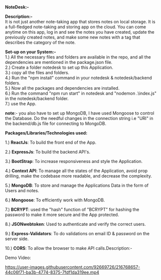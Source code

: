 <p><b>NoteDesk:-</b>

<b>Description:-</b><br>
It is not just another note-taking app that stores notes on local storage. It is a full-fledged note-taking and storing app on the cloud.
You can come anytime on this app, log in and see the notes you have created, update the previously created notes, and make some new notes
with a tag that describes the category of the note.


<b>Set-up on your System:-</b><br>
1.) All the necessary files and folders are available in the repo, and all the dependencies are mentioned in the package.json file.<br>
2.) Create a folder notedesk to set up this Application.<br>
3.) copy all the files and folders.<br>
4.) Run the "npm install" command in your notedesk & notedesk/backend folders.<br>
5.) Now all the packages and dependencies are installed.<br>
6.) Run the command "npm run start" in notedesk and "nodemon .\index.js" in the notedesk/backend folder.<br>
7.) use the App.<br>

<b>note</b>:- you also have to set up MongoDB, I have used Mongoose to control the Database. Do the needful changes in the connection string i.e "URI"
in the backend/db.js file for connecting to MongoDB.

<b>Packages/Libraries/Technologies used:</b>

1.) <b>ReactJs</b>: To build the front end of the App.

2.) <b>ExpressJs</b>: To build the backend API's.

3.) <b>BootStrap</b>: To increase responsiveness and style the Application.

4.) <b>Context API</b>: To manage all the states of the Application, avoid prop drilling, make the codebase more readable, and decrease the complexity.

5.) <b>MongoDB</b>: To store and manage the Applications Data in the form of Users and notes.

6.) <b>Mongoose</b>: To efficiently work with MongoDB.

7.) <b>BCRYPT</b>: used the "hash" function of "BCRYPT" for hashing the password to make it more secure and the App protected.

8.) <b>JSONwebtoken</b>: Used to authenticate and verify the correct users.

9.) <b>Express-Validators</b>: To do validations on email ID & password on the server side.

10.) <b>CORS</b>: To allow the browser to make API calls.Description:-


Demo Video:



https://user-images.githubusercontent.com/92669726/216768657-44c06f71-ba3b-4774-8375-7fdf1da319ee.mp4


